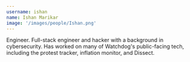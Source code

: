 ```yaml
---
username: ishan
name: Ishan Marikar
image: '/images/people/Ishan.png'
---
```

Engineer. Full-stack engineer and hacker with a background in cybersecurity. Has worked on many of Watchdog's public-facing tech, including the protest tracker, inflation monitor, and Dissect.
